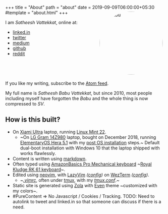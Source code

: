 +++
title = "About"
path = "about"
date = 2019-09-09T06:00:00+05:30
#template = "about.html"
+++
<img
  src="me_half.jpg" width="200" height="200"
  style="border-radius: 50%; margin: 5px 5px 5px 5px; float:right;" alt="vsbabu" />

I am _Satheesh Vattekkat_, online at:

* [linked.in](https://www.linkedin.com/in/vsbabu)
* [twitter](https://twitter.com/vsbabu)
* [medium](https://medium.com/@vsbabu)
* [github](https://github.com/vsbabu)
* [reddit](https://reddit.com/u/vsbabu)

<div style="clear:both;"></div>

If you like my writing, subscribe to the [Atom feed](../atom.xml).

My full name is _Satheesh Babu Vattekkat_, but since 2010, most people including 
myself have forgotten the _Babu_ and the whole thing is now compressed to _SV_.

## How is this built?
* On [Xiami Ultra](https://www.mi.com/in/product/mi-notebook-ultra/) laptop,  running [Linux Mint 22](https://www.linuxmint.com/rel_wilma.php).
  * ~On [LG Gram 14Z980](https://www.amazon.in/gp/product/B07GXYYVZF/) laptop, bought on December 2018,  running 
    [ElementaryOS Hera 5.1](https://blog.elementary.io/introducing-elementary-os-5-1-hera/) with my
    [post OS installation](../elementary_hera_postinstall) steps.~
  Default dual-boot installation with Windows 10 that the laptop shipped with works flawlessly.
* Content is written using [markdown](https://daringfireball.net/projects/markdown/).
* Often typed using [AmazonBasics Pro Mechanical keyboard](https://www.amazon.in/gp/product/B0D5HKHBFW/) 
  ~[Royal Kludge RK 61
  keyboard](https://www.banggood.in/Royal-Kludge-RK61-bluetooth-Wired-Dual-Mode-60-RGB-Mechanical-Gaming-Keyboard-p-1353613.html?ID=224515632&cur_warehouse=CN)~.
* Edited using [neovim](https://neovim.io/), with [LazyVim](https://github.com/LazyVim/LazyVim) _([config](https://github.com/vsbabu/configs/tree/master/lazyvim/lua/plugins))_
  on [WezTerm](https://wezfurlong.org/wezterm/) _([config](https://github.com/vsbabu/configs/tree/master/wezterm))_.
  * ~_[.vimrc](https://github.com/vsbabu/configs/blob/master/vim/vimrc.light)_,
    often under [tmux](https://github.com/tmux/tmux), with my
    _[tmux.conf](https://github.com/vsbabu/configs/tree/master/tmux)_.~
* Static site is generated using [Zola](https://www.getzola.org/) with
  [Even](https://www.getzola.org/themes/even/) theme ~customized with my colors~.
*  #PureContent => No Javascript / Cookies / Tracking. TODO: Need to 
   autolink to tweet and linked.in so that someone can discuss if there is a need.

